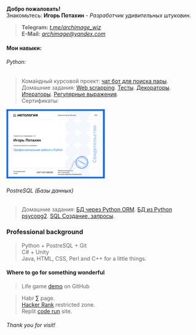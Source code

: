 
<strong>Добро пожаловать!</strong><br>
Знакомьтесь: <b>Игорь Потахин</b> - <em>Разработчик удивительных штуковин.</em>
> <strong>Telegram:</strong> <em>[t.me/archimage_wiz](https://t.me/archimage_wiz)</em><br>
> <strong>E-Mail:</strong> <em>[archimage@yandex.com](mailto:archimage@yandex.com)</em><br>

#### Мои навыки:
###### Python:
> Кома́ндный курсовой проект: [чат бот для поиска пары](https://github.com/archimage-wiz/adpy-team-diplom).<br>
> Домашние задания: [Web scrapping](https://github.com/archimage-wiz/PY_CASE3_PyAdvanced_Hw3_WebSCrapping).
[Тесты](https://github.com/archimage-wiz/PY_Advanced_Hw6_PyTest).
[Декораторы](https://github.com/archimage-wiz/PY_CASE3_PyAdvanced_Hw5_Decorators).
[Итераторы](https://github.com/archimage-wiz/PY_CASE3_PyAdvanced_Hw4_yield).
[Регулярные выражения](https://github.com/archimage-wiz/PY_CASE3_PyAdvanced_Hw2).<br>
Сертификаты:
<img src="python_advanced.png" width="256" border=0>

###### PostreSQL (Базы данных)
> Домашние задания: 
[БД через Python ORM](https://github.com/archimage-wiz/PY_CASEDB_Hw6_SQLAlchemy).
[БД из Python psycopg2](https://github.com/archimage-wiz/PY_CASEDB_Hw5_PostgreSQL_Python_Requests).
[SQL Создание, запросы](https://github.com/archimage-wiz/PY_CASEDB_Hw4).

### Professional background
> Python + PostreSQL + Git <br>
> C# + Unity <br>
> Java, HTML, CSS, Perl and C++ for a little things.<br>

#### Where to go for something wonderful
> Life game [demo](https://github.com/archimage-wiz/LifeGame_demo) on GitHub<br>

> Habr [&#8721;](https://career.habr.com/archimage_wiz) page.<br>
> [Hacker Rank](https://www.hackerrank.com/archimage) restricted zone.<br>
> Replit [code run](https://replit.com/@archimage) site.<br>



###### Thank you for visit!


<!--

✨ 

- 🔭 I’m currently working on ...
- 🌱 I’m currently learning ...
- 👯 I’m looking to collaborate on ...
- 🤔 I’m looking for help with ...
- 💬 Ask me about ...
- 📫 How to reach me: ...
- 😄 Pronouns: ...
- ⚡ Fun fact: ...
-->
